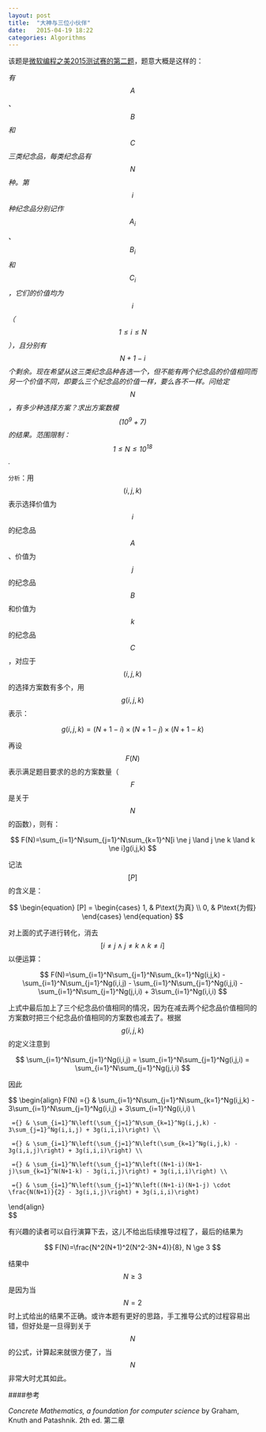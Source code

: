 ```yaml
---
layout: post
title:  "大神与三位小伙伴"
date:   2015-04-19 18:22
categories: Algorithms
---
```


该题是[微软编程之美2015测试赛的第二题][链接]，题意大概是这样的：

*有$$A$$、$$B$$和$$C$$三类纪念品，每类纪念品有$$N$$种。第$$i$$种纪念品分别记作$$A_i$$、$$B_i$$和$$C_i$$，它们的价值均为$$i$$（$$1\le i\le N$$），且分别有$$N+1-i$$个剩余。现在希望从这三类纪念品种各选一个，但不能有两个纪念品的价值相同而另一个价值不同，即要么三个纪念品的价值一样，要么各不一样。问给定$$N$$，有多少种选择方案？求出方案数模$$(10^9+7)$$的结果。范围限制：$$1 \le N \le 10^{18}$$.*

`分析`：用$$(i, j, k)$$表示选择价值为$$i$$的纪念品$$A$$、价值为$$j$$的纪念品$$B$$和价值为$$k$$的纪念品$$C$$，对应于$$(i, j, k)$$的选择方案数有多个，用$$g(i, j, k)$$表示：

$$
g(i,j,k)=(N+1-i)×(N+1-j)×(N+1-k)
$$

再设$$F(N)$$表示满足题目要求的总的方案数量（$$F$$是关于$$N$$的函数），则有：

$$
F(N)=\sum_{i=1}^N\sum_{j=1}^N\sum_{k=1}^N[i \ne j \land j \ne k \land k \ne i]g(i,j,k)
$$

记法$$[P]$$的含义是：

$$
\begin{equation}
[P] = \begin{cases}
1, & P\text{为真} \\
0, & P\text{为假}
\end{cases}
\end{equation}
$$

对上面的式子进行转化，消去$$[i \ne j \land j \ne k \land k \ne i]$$以便运算：

$$
F(N)=\sum_{i=1}^N\sum_{j=1}^N\sum_{k=1}^Ng(i,j,k) - \sum_{i=1}^N\sum_{j=1}^Ng(i,i,j) - \sum_{i=1}^N\sum_{j=1}^Ng(i,j,i) - \sum_{i=1}^N\sum_{j=1}^Ng(j,i,i) + 3\sum_{i=1}^Ng(i,i,i)
$$

上式中最后加上了三个纪念品价值相同的情况，因为在减去两个纪念品价值相同的方案数时把三个纪念品价值相同的方案数也减去了。根据$$g(i,j,k)$$的定义注意到

$$
\sum_{i=1}^N\sum_{j=1}^Ng(i,i,j) = \sum_{i=1}^N\sum_{j=1}^Ng(i,j,i) = \sum_{i=1}^N\sum_{j=1}^Ng(j,i,i)
$$

因此

$$
\begin{align}
F(N) ={} & \sum_{i=1}^N\sum_{j=1}^N\sum_{k=1}^Ng(i,j,k) - 3\sum_{i=1}^N\sum_{j=1}^Ng(i,i,j) + 3\sum_{i=1}^Ng(i,i,i) \\

     ={} & \sum_{i=1}^N\left(\sum_{j=1}^N\sum_{k=1}^Ng(i,j,k) - 3\sum_{j=1}^Ng(i,i,j) + 3g(i,i,i)\right) \\

     ={} & \sum_{i=1}^N\left(\sum_{j=1}^N\left(\sum_{k=1}^Ng(i,j,k) - 3g(i,i,j)\right) + 3g(i,i,i)\right) \\

     ={} & \sum_{i=1}^N\left(\sum_{j=1}^N\left((N+1-i)(N+1-j)\sum_{k=1}^N(N+1-k) - 3g(i,i,j)\right) + 3g(i,i,i)\right) \\

     ={} & \sum_{i=1}^N\left(\sum_{j=1}^N\left((N+1-i)(N+1-j) \cdot \frac{N(N+1)}{2} - 3g(i,i,j)\right) + 3g(i,i,i)\right)
\end{align}	 
$$

有兴趣的读者可以自行演算下去，这儿不给出后续推导过程了，最后的结果为

$$
F(N)=\frac{N^2(N+1)^2(N^2-3N+4)}{8}, N \ge 3
$$

结果中$$N \ge 3$$是因为当$$N=2$$时上式给出的结果不正确。或许本题有更好的思路，手工推导公式的过程容易出错，但好处是一旦得到关于$$N$$的公式，计算起来就很方便了，当$$N$$非常大时尤其如此。

####参考

*Concrete Mathematics, a foundation for computer science* by Graham, Knuth and Patashnik. 2th ed. 第二章


[链接]: http://hihocoder.com/contest/msbop2015warmup/problem/2